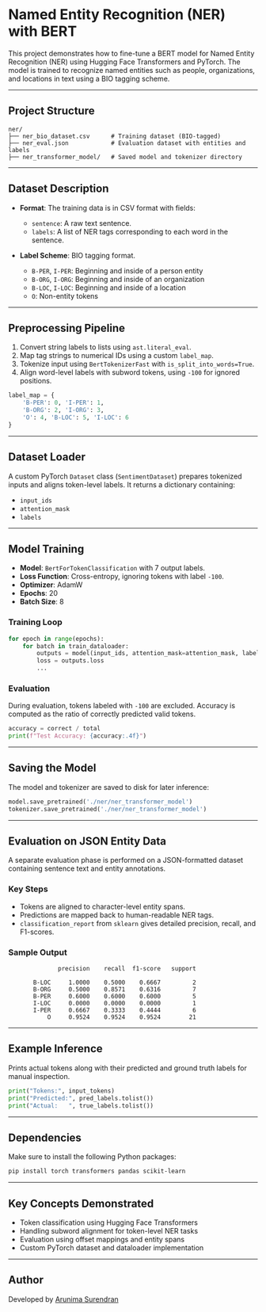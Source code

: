 
# Named Entity Recognition (NER) with BERT

This project demonstrates how to fine-tune a BERT model for Named Entity Recognition (NER) using Hugging Face Transformers and PyTorch. The model is trained to recognize named entities such as people, organizations, and locations in text using a BIO tagging scheme.

---

## Project Structure

```
ner/
├── ner_bio_dataset.csv      # Training dataset (BIO-tagged)
├── ner_eval.json            # Evaluation dataset with entities and labels
├── ner_transformer_model/   # Saved model and tokenizer directory
```

---

## Dataset Description

- **Format**: The training data is in CSV format with fields:
  - `sentence`: A raw text sentence.
  - `labels`: A list of NER tags corresponding to each word in the sentence.

- **Label Scheme**: BIO tagging format.
  - `B-PER`, `I-PER`: Beginning and inside of a person entity
  - `B-ORG`, `I-ORG`: Beginning and inside of an organization
  - `B-LOC`, `I-LOC`: Beginning and inside of a location
  - `O`: Non-entity tokens

---

## Preprocessing Pipeline

1. Convert string labels to lists using `ast.literal_eval`.
2. Map tag strings to numerical IDs using a custom `label_map`.
3. Tokenize input using `BertTokenizerFast` with `is_split_into_words=True`.
4. Align word-level labels with subword tokens, using `-100` for ignored positions.

```python
label_map = {
    'B-PER': 0, 'I-PER': 1,
    'B-ORG': 2, 'I-ORG': 3,
    'O': 4, 'B-LOC': 5, 'I-LOC': 6
}
```

---

## Dataset Loader

A custom PyTorch `Dataset` class (`SentimentDataset`) prepares tokenized inputs and aligns token-level labels. It returns a dictionary containing:

- `input_ids`
- `attention_mask`
- `labels`

---

## Model Training

- **Model**: `BertForTokenClassification` with 7 output labels.
- **Loss Function**: Cross-entropy, ignoring tokens with label `-100`.
- **Optimizer**: AdamW
- **Epochs**: 20
- **Batch Size**: 8

### Training Loop

```python
for epoch in range(epochs):
    for batch in train_dataloader:
        outputs = model(input_ids, attention_mask=attention_mask, labels=labels)
        loss = outputs.loss
        ...
```

### Evaluation

During evaluation, tokens labeled with `-100` are excluded. Accuracy is computed as the ratio of correctly predicted valid tokens.

```python
accuracy = correct / total
print(f"Test Accuracy: {accuracy:.4f}")
```

---

## Saving the Model

The model and tokenizer are saved to disk for later inference:

```python
model.save_pretrained('./ner/ner_transformer_model')
tokenizer.save_pretrained('./ner/ner_transformer_model')
```

---

## Evaluation on JSON Entity Data

A separate evaluation phase is performed on a JSON-formatted dataset containing sentence text and entity annotations.

### Key Steps

- Tokens are aligned to character-level entity spans.
- Predictions are mapped back to human-readable NER tags.
- `classification_report` from `sklearn` gives detailed precision, recall, and F1-scores.

### Sample Output

```
              precision    recall  f1-score   support

       B-LOC     1.0000    0.5000    0.6667         2
       B-ORG     0.5000    0.8571    0.6316         7
       B-PER     0.6000    0.6000    0.6000         5
       I-LOC     0.0000    0.0000    0.0000         1
       I-PER     0.6667    0.3333    0.4444         6
           O     0.9524    0.9524    0.9524        21
```

---

## Example Inference

Prints actual tokens along with their predicted and ground truth labels for manual inspection.

```python
print("Tokens:", input_tokens)
print("Predicted:", pred_labels.tolist())
print("Actual:   ", true_labels.tolist())
```

---

## Dependencies

Make sure to install the following Python packages:

```bash
pip install torch transformers pandas scikit-learn
```

---

## Key Concepts Demonstrated

- Token classification using Hugging Face Transformers
- Handling subword alignment for token-level NER tasks
- Evaluation using offset mappings and entity spans
- Custom PyTorch dataset and dataloader implementation

---

## Author

Developed by [Arunima Surendran](https://github.com/arunimakanavu)

